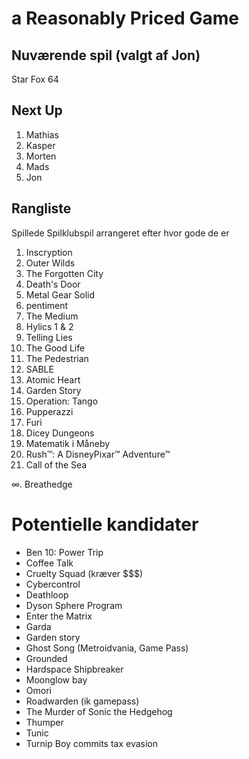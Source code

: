 # a Reasonably Priced Game

## Nuværende spil (valgt af Jon)
Star Fox 64

## Next Up
1. Mathias
2. Kasper
3. Morten
4. Mads
5. Jon

## Rangliste

Spillede Spilklubspil arrangeret efter hvor gode de er

1. Inscryption
2. Outer Wilds
3. The Forgotten City
4. Death's Door
5. Metal Gear Solid
6. pentiment
7. The Medium
8. Hylics 1 & 2
9. Telling Lies
10. The Good Life
11. The Pedestrian
12. SABLE
13. Atomic Heart
14. Garden Story
15. Operation: Tango
16. Pupperazzi
17. Furi
18. Dicey Dungeons
19. Matematik i Måneby
20. Rush™: A DisneyPixar™ Adventure™
21. Call of the Sea


∞. Breathedge


# Potentielle kandidater

- Ben 10: Power Trip
- Coffee Talk
- Cruelty Squad (kræver $$$)
- Cybercontrol
- Deathloop
- Dyson Sphere Program
- Enter the Matrix
- Garda
- Garden story
- Ghost Song (Metroidvania, Game Pass)
- Grounded
- Hardspace Shipbreaker
- Moonglow bay
- Omori
- Roadwarden (ik gamepass)
- The Murder of Sonic the Hedgehog
- Thumper
- Tunic
- Turnip Boy commits tax evasion
